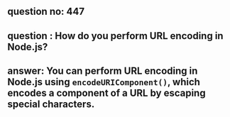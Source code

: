 
      
## question no: 447

## question : How do you perform URL encoding in Node.js?

## answer: You can perform URL encoding in Node.js using `encodeURIComponent()`, which encodes a component of a URL by escaping special characters.
      